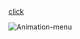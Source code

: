 [click](https://fancy-parfait-40c0ac.netlify.app)

![Animation-menu](https://user-images.githubusercontent.com/101893145/195976411-1f6e7e19-a1c9-4be6-b869-c754a836ab89.gif)
